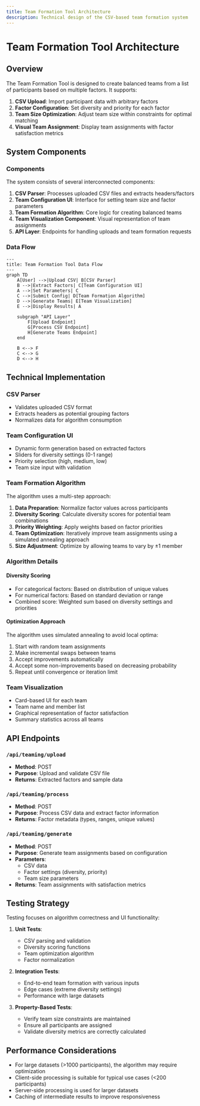 ```yaml
---
title: Team Formation Tool Architecture
description: Technical design of the CSV-based team formation system
---
```


# Team Formation Tool Architecture

## Overview

The Team Formation Tool is designed to create balanced teams from a list of participants based on multiple factors. It supports:
1. **CSV Upload**: Import participant data with arbitrary factors
2. **Factor Configuration**: Set diversity and priority for each factor
3. **Team Size Optimization**: Adjust team size within constraints for optimal matching
4. **Visual Team Assignment**: Display team assignments with factor satisfaction metrics

## System Components

### Components

The system consists of several interconnected components:

1. **CSV Parser**: Processes uploaded CSV files and extracts headers/factors
2. **Team Configuration UI**: Interface for setting team size and factor parameters
3. **Team Formation Algorithm**: Core logic for creating balanced teams
4. **Team Visualization Component**: Visual representation of team assignments
5. **API Layer**: Endpoints for handling uploads and team formation requests

### Data Flow

```mermaid
---
title: Team Formation Tool Data Flow
---
graph TD
    A[User] -->|Upload CSV| B[CSV Parser]
    B -->|Extract Factors| C[Team Configuration UI]
    A -->|Set Parameters| C
    C -->|Submit Config| D[Team Formation Algorithm]
    D -->|Generate Teams| E[Team Visualization]
    E -->|Display Results| A
    
    subgraph "API Layer"
        F[Upload Endpoint]
        G[Process CSV Endpoint]
        H[Generate Teams Endpoint]
    end
    
    B <--> F
    C <--> G
    D <--> H
```

## Technical Implementation

### CSV Parser
- Validates uploaded CSV format
- Extracts headers as potential grouping factors
- Normalizes data for algorithm consumption

### Team Configuration UI
- Dynamic form generation based on extracted factors
- Sliders for diversity settings (0-1 range)
- Priority selection (high, medium, low)
- Team size input with validation

### Team Formation Algorithm
The algorithm uses a multi-step approach:
1. **Data Preparation**: Normalize factor values across participants
2. **Diversity Scoring**: Calculate diversity scores for potential team combinations
3. **Priority Weighting**: Apply weights based on factor priorities
4. **Team Optimization**: Iteratively improve team assignments using a simulated annealing approach
5. **Size Adjustment**: Optimize by allowing teams to vary by ±1 member

### Algorithm Details

#### Diversity Scoring
- For categorical factors: Based on distribution of unique values
- For numerical factors: Based on standard deviation or range
- Combined score: Weighted sum based on diversity settings and priorities

#### Optimization Approach
The algorithm uses simulated annealing to avoid local optima:
1. Start with random team assignments
2. Make incremental swaps between teams
3. Accept improvements automatically
4. Accept some non-improvements based on decreasing probability
5. Repeat until convergence or iteration limit

### Team Visualization
- Card-based UI for each team
- Team name and member list
- Graphical representation of factor satisfaction
- Summary statistics across all teams

## API Endpoints

### `/api/teaming/upload`
- **Method**: POST
- **Purpose**: Upload and validate CSV file
- **Returns**: Extracted factors and sample data

### `/api/teaming/process`
- **Method**: POST
- **Purpose**: Process CSV data and extract factor information
- **Returns**: Factor metadata (types, ranges, unique values)

### `/api/teaming/generate`
- **Method**: POST
- **Purpose**: Generate team assignments based on configuration
- **Parameters**: 
  - CSV data
  - Factor settings (diversity, priority)
  - Team size parameters
- **Returns**: Team assignments with satisfaction metrics

## Testing Strategy

Testing focuses on algorithm correctness and UI functionality:

1. **Unit Tests**:
   - CSV parsing and validation
   - Diversity scoring functions
   - Team optimization algorithm
   - Factor normalization

2. **Integration Tests**:
   - End-to-end team formation with various inputs
   - Edge cases (extreme diversity settings)
   - Performance with large datasets

3. **Property-Based Tests**:
   - Verify team size constraints are maintained
   - Ensure all participants are assigned
   - Validate diversity metrics are correctly calculated

## Performance Considerations

- For large datasets (>1000 participants), the algorithm may require optimization
- Client-side processing is suitable for typical use cases (<200 participants)
- Server-side processing is used for larger datasets
- Caching of intermediate results to improve responsiveness 